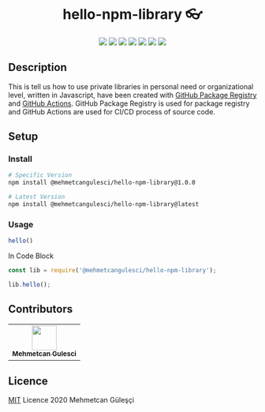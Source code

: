 <h1 align="center">hello-npm-library 👓</h1>
<p align="center">
    <img src="https://img.shields.io/badge/made%20by-mehmetcangulesci-blue.svg" >
    <img src="https://img.shields.io/github/license/mehmetcangulesci/hello-npm-library" />
    <img src="https://img.shields.io/github/languages/top/mehmetcangulesci/hello-npm-library">
    <img src="https://img.shields.io/github/workflow/status/mehmetcangulesci/hello-npm-library/Node.js Package?event=push" />
    <img src="https://img.shields.io/github/package-json/v/mehmetcangulesci/hello-npm-library" />
    <img src="https://img.shields.io/github/last-commit/mehmetcangulesci/hello-npm-library/main" />
    <img src="https://img.shields.io/github/languages/code-size/mehmetcangulesci/hello-npm-library" />
</p>

## Description
This is tell us how to use private libraries in personal need or organizational level, written in Javascript, have been created with [GitHub Package Registry](https://github.com/features/packages) and [GitHub Actions](https://github.com/features/actions).
GitHub Package Registry is used for package registry and GitHub Actions are used for CI/CD process of source code.


## Setup

### Install

```bash
# Specific Version 
npm install @mehmetcangulesci/hello-npm-library@1.0.0
```
```bash
# Latest Version 
npm install @mehmetcangulesci/hello-npm-library@latest
```

### Usage

```js
hello()
```

In Code Block

```js
const lib = require('@mehmetcangulesci/hello-npm-library');

lib.hello();
```


## Contributors

<table>
  <tr>
    <td align="center"><a href="https://mehmetcangulesci.com"><img src="https://avatars2.githubusercontent.com/u/17083968?v=3" width="50px;" alt=""/><br /><sub><b>Mehmetcan Gulesci</b></sub></a></td>
  </tr>
</table>

## Licence
[MIT](https://opensource.org/licenses/MIT) Licence 2020 Mehmetcan Güleşçi

